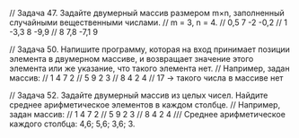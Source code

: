 // Задача 47. Задайте двумерный массив размером m×n, заполненный случайными вещественными числами.
// m = 3, n = 4.
// 0,5 7 -2 -0,2
// 1 -3,3 8 -9,9
// 8 7,8 -7,1 9

// Задача 50. Напишите программу, которая на вход принимает позиции элемента в двумерном массиве, и возвращает значение этого элемента или же указание, что такого элемента нет.
// Например, задан массив:
// 1 4 7 2
// 5 9 2 3
// 8 4 2 4
// 17 -> такого числа в массиве нет

// Задача 52. Задайте двумерный массив из целых чисел. Найдите среднее арифметическое элементов в каждом столбце.
// Например, задан массив:
// 1 4 7 2
// 5 9 2 3
// 8 4 2 4
/// Среднее арифметическое каждого столбца: 4,6; 5,6; 3,6; 3.